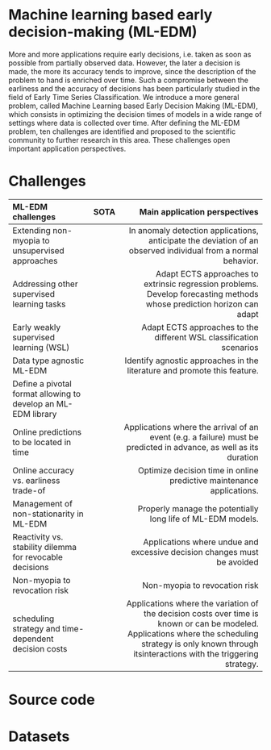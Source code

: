 # Machine learning based early decision-making (ML-EDM)
More and more applications require early decisions, i.e. taken as soon as possible from partially observed data. However, the later a decision is made, the more its accuracy tends to improve, since the description of the problem to hand is enriched over time. Such a compromise between the earliness and the accuracy of decisions has been particularly studied in the field of Early Time Series Classification. We introduce a more general problem, called Machine Learning based Early Decision Making (ML-EDM), which consists in optimizing the decision times of models in a wide range of settings where data is collected over time. After defining the ML-EDM problem, ten challenges are identified and proposed to the scientific community to further research in this area. These challenges open important application perspectives.



# Challenges
| ML-EDM challenges | SOTA | Main application perspectives |
| :---         |     :---:      |          ---: |
| Extending non-myopia to unsupervised approaches  |    | In anomaly detection applications, anticipate the deviation of an observed individual from a normal behavior.    |
| Addressing other supervised learning tasks     |       | Adapt ECTS approaches to extrinsic regression problems. Develop forecasting methods whose prediction horizon can adapt  |
| Early weakly supervised learning (WSL) |   | Adapt ECTS approaches to the different WSL classification scenarios | 
| Data type agnostic ML-EDM |  | Identify agnostic approaches in the literature and promote this feature.
Define a pivotal format allowing to develop an ML-EDM library |
| Online predictions to be located in time |  | Applications where the arrival of an event (e.g. a failure) must be predicted in advance, as well as its duration |
| Online accuracy vs. earliness trade-of | | Optimize decision time in online predictive maintenance applications. |
| Management of non-stationarity in ML-EDM | | Properly manage the potentially long life of ML-EDM models.|
| Reactivity vs. stability dilemma for revocable decisions | | Applications where undue and excessive decision changes must be avoided|
| Non-myopia to revocation risk | | Non-myopia to revocation risk |
| scheduling strategy and time-dependent decision costs | | Applications where the variation of the decision costs over time is known or can be modeled. Applications where the scheduling strategy is only known through itsinteractions with the triggering strategy. |

# Source code


# Datasets
